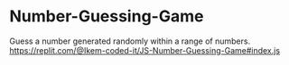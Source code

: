 # Number-Guessing-Game
Guess a number generated randomly within a range of numbers.
https://replit.com/@Ikem-coded-it/JS-Number-Guessing-Game#index.js
